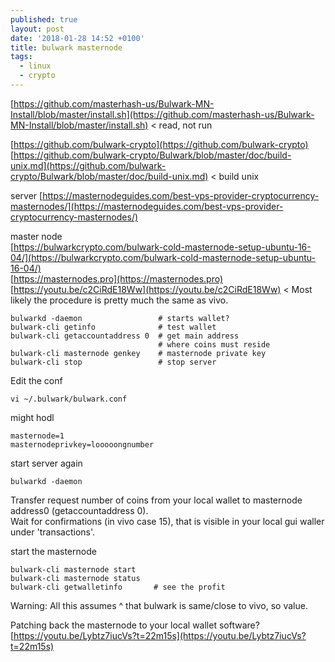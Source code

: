 ```yaml
---
published: true
layout: post
date: '2018-01-28 14:52 +0100'
title: bulwark masternode
tags:
  - linux
  - crypto
---
```

[https://github.com/masterhash-us/Bulwark-MN-Install/blob/master/install.sh](https://github.com/masterhash-us/Bulwark-MN-Install/blob/master/install.sh) < read, not run

[https://github.com/bulwark-crypto](https://github.com/bulwark-crypto)  
[https://github.com/bulwark-crypto/Bulwark/blob/master/doc/build-unix.md](https://github.com/bulwark-crypto/Bulwark/blob/master/doc/build-unix.md) < build unix

server [https://masternodeguides.com/best-vps-provider-cryptocurrency-masternodes/](https://masternodeguides.com/best-vps-provider-cryptocurrency-masternodes/)

master node  
[https://bulwarkcrypto.com/bulwark-cold-masternode-setup-ubuntu-16-04/](https://bulwarkcrypto.com/bulwark-cold-masternode-setup-ubuntu-16-04/)  
[https://masternodes.pro](https://masternodes.pro)  
[https://youtu.be/c2CiRdE18Ww](https://youtu.be/c2CiRdE18Ww) < Most likely the procedure is pretty much the same as vivo.

	bulwarkd -daemon                 # starts wallet?
	bulwark-cli getinfo              # test wallet
    bulwark-cli getaccountaddress 0  # get main address 
                                     # where coins must reside
    bulwark-cli masternode genkey    # masternode private key
    bulwark-cli stop                 # stop server
    
Edit the conf
    
    vi ~/.bulwark/bulwark.conf

might hodl

	masternode=1
    masternodeprivkey=looooongnumber
    
start server again

	bulwarkd -daemon
    
Transfer request number of coins from your local wallet to masternode address0 (getaccountaddress 0).  
Wait for confirmations (in vivo case 15), that is visible in your local gui waller under 'transactions'.

start the masternode

	bulwark-cli masternode start
    bulwark-cli masternode status
    bulwark-cli getwalletinfo		# see the profit

Warning: All this assumes ^ that bulwark is same/close to vivo, so value.

Patching back the masternode to your local wallet software?  
[https://youtu.be/Lybtz7iucVs?t=22m15s](https://youtu.be/Lybtz7iucVs?t=22m15s)